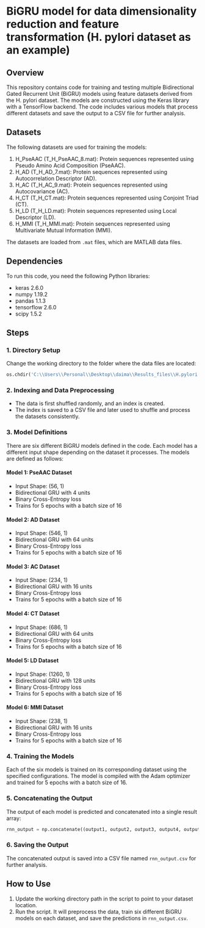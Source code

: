 # BiGRU model for data dimensionality reduction and feature transformation (H. pylori dataset as an example)

## Overview
This repository contains code for training and testing multiple Bidirectional Gated Recurrent Unit (BiGRU) models using feature datasets derived from the H. pylori dataset. The models are constructed using the Keras library with a TensorFlow backend. The code includes various models that process different datasets and save the output to a CSV file for further analysis.

## Datasets
The following datasets are used for training the models:

1. H_PseAAC (T_H_PseAAC_8.mat): Protein sequences represented using Pseudo Amino Acid Composition (PseAAC).
2. H_AD (T_H_AD_7.mat): Protein sequences represented using  Autocorrelation Descriptor (AD).
3. H_AC (T_H_AC_9.mat): Protein sequences represented using Autocovariance (AC).
4. H_CT (T_H_CT.mat): Protein sequences represented using Conjoint Triad (CT).
5. H_LD (T_H_LD.mat): Protein sequences represented using Local Descriptor (LD).
6. H_MMI (T_H_MMI.mat): Protein sequences represented using Multivariate Mutual Information (MMI).

The datasets are loaded from `.mat` files, which are MATLAB data files.

## Dependencies
To run this code, you need the following Python libraries:
- keras 2.6.0  
- numpy 1.19.2 
- pandas 1.1.3 
- tensorflow 2.6.0
- scipy 1.5.2

## Steps

### 1. Directory Setup
Change the working directory to the folder where the data files are located:
```python
os.chdir('C:\\Users\\Personal\\Desktop\\daima\\Results_files\\H.pylori')  # Update path to your working directory
```

### 2. Indexing and Data Preprocessing
- The data is first shuffled randomly, and an index is created.
- The index is saved to a CSV file and later used to shuffle and process the datasets consistently.

### 3. Model Definitions
There are six different BiGRU models defined in the code. Each model has a different input shape depending on the dataset it processes. The models are defined as follows:

#### Model 1: PseAAC Dataset
- Input Shape: (56, 1)
- Bidirectional GRU with 4 units
- Binary Cross-Entropy loss
- Trains for 5 epochs with a batch size of 16

#### Model 2: AD Dataset
- Input Shape: (546, 1)
- Bidirectional GRU with 64 units
- Binary Cross-Entropy loss
- Trains for 5 epochs with a batch size of 16

#### Model 3: AC Dataset
- Input Shape: (234, 1)
- Bidirectional GRU with 16 units
- Binary Cross-Entropy loss
- Trains for 5 epochs with a batch size of 16

#### Model 4: CT Dataset
- Input Shape: (686, 1)
- Bidirectional GRU with 64 units
- Binary Cross-Entropy loss
- Trains for 5 epochs with a batch size of 16

#### Model 5: LD Dataset
- Input Shape: (1260, 1)
- Bidirectional GRU with 128 units
- Binary Cross-Entropy loss
- Trains for 5 epochs with a batch size of 16

#### Model 6: MMI Dataset
- Input Shape: (238, 1)
- Bidirectional GRU with 16 units
- Binary Cross-Entropy loss
- Trains for 5 epochs with a batch size of 16

### 4. Training the Models
Each of the six models is trained on its corresponding dataset using the specified configurations. The model is compiled with the Adam optimizer and trained for 5 epochs with a batch size of 16.

### 5. Concatenating the Output
The output of each model is predicted and concatenated into a single result array:
```python
rnn_output = np.concatenate((output1, output2, output3, output4, output5, output6), axis=1)
```

### 6. Saving the Output
The concatenated output is saved into a CSV file named `rnn_output.csv` for further analysis.

## How to Use
1. Update the working directory path in the script to point to your dataset location.
2. Run the script. It will preprocess the data, train six different BiGRU models on each dataset, and save the predictions in `rnn_output.csv`.

